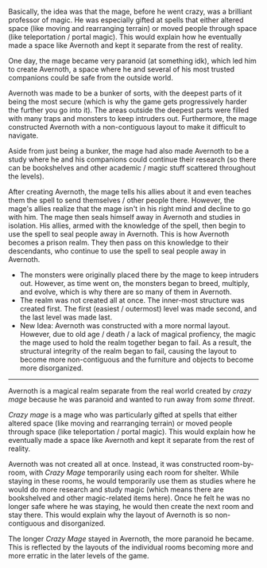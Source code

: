 Basically, the idea was that the mage, before he went crazy, was a brilliant professor of magic. He was especially gifted at spells that either altered space (like moving and rearranging terrain) or moved people through space (like teleportation / portal magic). This would explain how he eventually made a space like Avernoth and kept it separate from the rest of reality.

One day, the mage became very paranoid (at something idk), which led him to create Avernoth, a space where he and several of his most trusted companions could be safe from the outside world.

Avernoth was made to be a bunker of sorts, with the deepest parts of it being the most secure (which is why the game gets progressively harder the further you go into it). The areas outside the deepest parts were filled with many traps and monsters to keep intruders out. Furthermore, the mage constructed Avernoth with a non-contiguous layout to make it difficult to navigate.

Aside from just being a bunker, the mage had also made Avernoth to be a study where he and his companions could continue their research (so there can be bookshelves and other academic / magic stuff scattered throughout the levels).

After creating Avernoth, the mage tells his allies about it and even teaches them the spell to send themselves / other people there. However, the mage's allies realize that the mage isn't in his right mind and decline to go with him. The mage then seals himself away in Avernoth and studies in isolation. His allies, armed with the knowledge of the spell, then begin to use the spell to seal people away in Avernoth. This is how Avernoth becomes a prison realm. They then pass on this knowledge to their descendants, who continue to use the spell to seal people away in Avernoth.

- The monsters were originally placed there by the mage to keep intruders out. However, as time went on, the monsters began to breed, multiply, and evolve, which is why there are so many of them in Avernoth.
- The realm was not created all at once. The inner-most structure was created first. The first (easiest / outermost) level was made second, and the last level was made last.
- New Idea: Avernoth was constructed with a more normal layout. However, due to old age / death / a lack of magical profiency, the magic the mage used to hold the realm together began to fail. As a result, the structural integrity of the realm began to fail, causing the layout to become more non-contiguous and the furniture and objects to become more disorganized.

----

Avernoth is a magical realm separate from the real world created by *crazy mage* because he was paranoid and wanted to run away from *some threat*.

*Crazy mage* is a mage who was particularly gifted at spells that either altered space (like moving and rearranging terrain) or moved people through space (like teleportation / portal magic). This would explain how he eventually made a space like Avernoth and kept it separate from the rest of reality.

Avernoth was not created all at once. Instead, it was constructed room-by-room, with *Crazy Mage* temporarily using each room for shelter. While staying in these rooms, he would temporarily use them as studies where he would do more research and study magic (which means there are bookshelved and other magic-related items here). Once he felt he was no longer safe where he was staying, he would then create the next room and stay there. This would explain why the layout of Avernoth is so non-contiguous and disorganized. 

The longer *Crazy Mage* stayed in Avernoth, the more paranoid he became. This is reflected by the layouts of the individual rooms becoming more and more erratic in the later levels of the game. 
 
